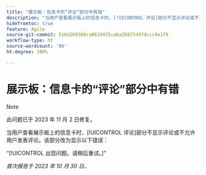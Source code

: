 ```yaml
---
title: "展示板：信息卡的“评论”部分中有错"
description: "当用户查看展示板上的信息卡时，[!UICONTROL 评论]部分不显示评论或不允许用户发表评论。该部分改为显示一条错误。"
hidefromtoc: true
feature: Agile
source-git-commit: 510d269306ca0619435caba2682fd4fdccc4e1f9
workflow-type: ht
source-wordcount: '96'
ht-degree: 100%

---
```



# 展示板：信息卡的“评论”部分中有错

>[!NOTE]
>
>此问题已于 2023 年 11 月 2 日修复。

当用户查看展示板上的信息卡时，[!UICONTROL 评论]部分不显示评论或不允许用户发表评论。该部分改为显示以下错误：

“[!UICONTROL 出现问题。请稍后重试。]”

_首次报告于 2023 年 10 月 30 日。_
